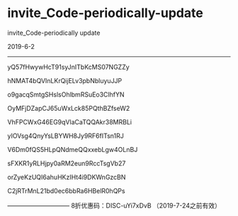 # invite_Code-periodically-update
invite_Code-periodically update

2019-6-2
___________________________________
yQ57fHwywHcT91syJnITbKcMS07NGZZy

hNMAT4bQVInLKrQijELv3pbNbluyuJJP

o9gacqSmtgSHslsOhlbmRSuEo3ClhfYN

OyMFjDZapCJ65uWxLck85PQthBZfseW2

VhFPCWxG46EG9qVlaCaTQQAkr38MRBLi

yIOVsg4QnyYsLBYWH8Jy9RF6fITsn1RJ

V6Dm0fQS5HLpQNdmeQQxxebLgw4OLnBJ

sFXKR1yRLHjpy0aRM2eun9RccTsgVb27

orZyeKzUQI6ahuHKzIHt4i9DKWnGzcBN

C2jRTrMnL21bd0ec6bbRa6HBelR0hQPs

——————————
8折优惠码：DISC-uYi7xDvB （2019-7-24之前有效）
